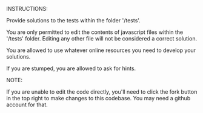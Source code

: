 INSTRUCTIONS:

Provide solutions to the tests within the folder '/tests'.

You are only permitted to edit the contents of javascript files within the '/tests' folder.
Editing any other file will not be considered a correct solution.

You are allowed to use whatever online resources you need to develop your solutions.

If you are stumped, you are allowed to ask for hints.

NOTE:

If you are unable to edit the code directly, you'll need to click the fork button in the top right to make changes to this codebase. You may need a github account for that.
